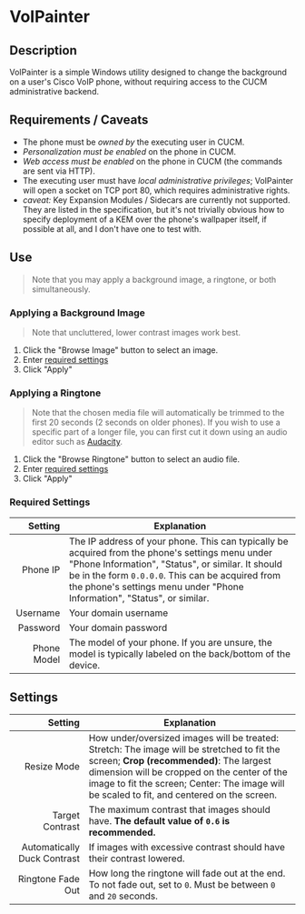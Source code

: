 # VoIPainter
## Description
VoIPainter is a simple Windows utility designed to change the background on a user's Cisco VoIP phone, without requiring access to the CUCM administrative backend.

## Requirements / Caveats
- The phone must be _owned by_ the executing user in CUCM.
- _Personalization must be enabled_ on the phone in CUCM.
- _Web access must be enabled_ on the phone in CUCM (the commands are sent via HTTP).
- The executing user must have _local administrative privileges_; VoIPainter will open a socket on TCP port 80, which requires administrative rights.
- _caveat:_ Key Expansion Modules / Sidecars are currently not supported. They are listed in the specification, but it's not trivially obvious how to specify deployment of a KEM over the phone's wallpaper itself, if possible at all, and I don't have one to test with.

## Use
> Note that you may apply a background image, a ringtone, or both simultaneously.

### Applying a Background Image
> Note that uncluttered, lower contrast images work best.
1. Click the "Browse Image" button to select an image.
1. Enter [required settings](#required-settings)
1. Click "Apply"

### Applying a Ringtone
> Note that the chosen media file will automatically be trimmed to the first 20 seconds (2 seconds on older phones). If you wish to use a specific part of a longer file, you can first cut it down using an audio editor such as [Audacity](https://www.audacityteam.org/).
1. Click the "Browse Ringtone" button to select an audio file.
1. Enter [required settings](#required-settings)
1. Click "Apply"

### Required Settings
| Setting | Explanation |
| ---: | --- |
| Phone IP | The IP address of your phone. This can typically be acquired from the phone's settings menu under "Phone Information", "Status", or similar. It should be in the form `0.0.0.0`. This can be acquired from the phone's settings menu under "Phone Information", "Status", or similar. |
| Username | Your domain username |
| Password | Your domain password |
| Phone Model | The model of your phone. If you are unsure, the model is typically labeled on the back/bottom of the device. |

## Settings
| Setting | Explanation |
| ---: | --- |
| Resize Mode | How under/oversized images will be treated: Stretch: The image will be stretched to fit the screen; **Crop (recommended)**: The largest dimension will be cropped on the center of the image to fit the screen; Center: The image will be scaled to fit, and centered on the screen.|
| Target Contrast | The maximum contrast that images should have. **The default value of `0.6` is recommended.** |
| Automatically Duck Contrast | If images with excessive contrast should have their contrast lowered.
| Ringtone Fade Out | How long the ringtone will fade out at the end. To not fade out, set to `0`. Must be between `0` and `20` seconds. |